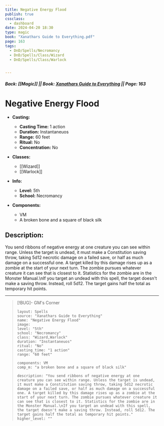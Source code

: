 ```yaml
---
title: Negative Energy Flood
publish: true
cssclass:
  - dashboard
date: 2024-04-20 18:30
type: magic
book: "Xanathars Guide to Everything.pdf"
page: 163
tags:
  - DnD/Spells/Necromancy
  - DnD/Spells/Class/Wizard
  - DnD/Spells/Class/Warlock


---
```


##### Back: [[Magic]] || Book: [Xanathars Guide to Everything](https://drive.google.com/drive/folders/1O5bhpYizcIT5xxAoLOuzCRht_PVS7VSG?usp=sharing) || Page: 163

# Negative Energy Flood

- **Casting:**
    - **Casting Time:** 1 action
    - **Duration:** Instantaneuos
    - **Range:** 60 feet
    - **Ritual:** No
    - **Concentration:** No
- **Classes:**
    - [[Wizard]]
    - [[Warlock]]

- **Info:**
    - **Level:** 5th
    - **School:** Necromancy
- **Components:**
    - VM
    - A broken bone and a square of black silk

## Description:
You send ribbons of negative energy at one creature you can see within range. Unless the target is undead, it must make a Constitution saving throw, taking 5d12 necrotic damage on a failed save, or half as much damage on a successful one. A target killed by this damage rises up as a zombie at the start of your next turn. The zombie pursues whatever creature it can see that is closest to it. Statistics for the zombie are in the Monster Manual.\nIf you target an undead with this spell, the target doesn't make a saving throw. Instead, roll 5d12. The target gains half the total as temporary hit points.



---

> [!BUG]- GM's Corner
>
> ```statblock
> layout: Spells
> source: "Xanathars Guide to Everything"
> name: "Negative Energy Flood"
> image: 
> level: "5th"
> school: "Necromancy"
> class: "Wizard,Warlock"
> duration: "Instantaneuos"
> ritual: "No"
> casting_time: "1 action"
> range: "60 feet"
>
> components: VM
> comp_m: "a broken bone and a square of black silk"
>
> description: "You send ribbons of negative energy at one creature you can see within range. Unless the target is undead, it must make a Constitution saving throw, taking 5d12 necrotic damage on a failed save, or half as much damage on a successful one. A target killed by this damage rises up as a zombie at the start of your next turn. The zombie pursues whatever creature it can see that is closest to it. Statistics for the zombie are in the Monster Manual.\nIf you target an undead with this spell, the target doesn't make a saving throw. Instead, roll 5d12. The target gains half the total as temporary hit points."
> higher_level: ""
> ```
